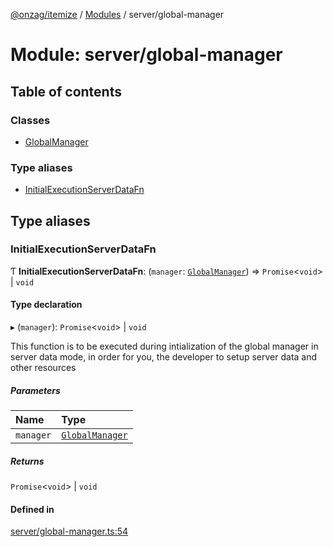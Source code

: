 [@onzag/itemize](../README.md) / [Modules](../modules.md) / server/global-manager

# Module: server/global-manager

## Table of contents

### Classes

- [GlobalManager](../classes/server_global_manager.GlobalManager.md)

### Type aliases

- [InitialExecutionServerDataFn](server_global_manager.md#initialexecutionserverdatafn)

## Type aliases

### InitialExecutionServerDataFn

Ƭ **InitialExecutionServerDataFn**: (`manager`: [`GlobalManager`](../classes/server_global_manager.GlobalManager.md)) => `Promise`<`void`\> \| `void`

#### Type declaration

▸ (`manager`): `Promise`<`void`\> \| `void`

This function is to be executed during intialization of the global manager
in server data mode, in order for you, the developer to setup server
data and other resources

##### Parameters

| Name | Type |
| :------ | :------ |
| `manager` | [`GlobalManager`](../classes/server_global_manager.GlobalManager.md) |

##### Returns

`Promise`<`void`\> \| `void`

#### Defined in

[server/global-manager.ts:54](https://github.com/onzag/itemize/blob/a24376ed/server/global-manager.ts#L54)
